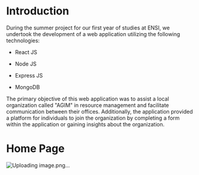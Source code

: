 # Introduction
During the summer project for our first year of studies at ENSI, we undertook the development of a web application utilizing the following technologies:

- React JS
  
- Node JS
  
- Express JS
  
- MongoDB

The primary objective of this web application was to assist a local organization called "AGIM" in resource management and facilitate communication between their offices. Additionally, the application provided a platform for individuals to join the organization by completing a form within the application or gaining insights about the organization.

# Home Page
![Uploading image.png…]()

